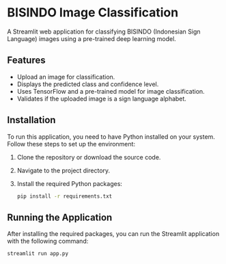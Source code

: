 # BISINDO Image Classification

A Streamlit web application for classifying BISINDO (Indonesian Sign Language) images using a pre-trained deep learning model.

## Features

- Upload an image for classification.
- Displays the predicted class and confidence level.
- Uses TensorFlow and a pre-trained model for image classification.
- Validates if the uploaded image is a sign language alphabet.

## Installation

To run this application, you need to have Python installed on your system. Follow these steps to set up the environment:

1. Clone the repository or download the source code.
2. Navigate to the project directory.
3. Install the required Python packages:

   ```bash
   pip install -r requirements.txt
   ```

## Running the Application

After installing the required packages, you can run the Streamlit application with the following command:

```bash
streamlit run app.py
```
